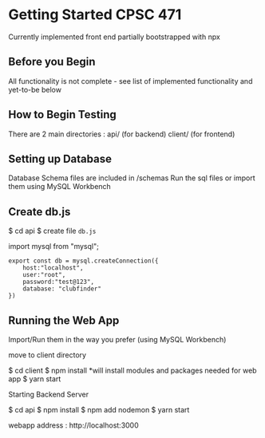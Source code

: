 # Getting Started CPSC 471 

Currently implemented front end partially bootstrapped with npx

## Before you Begin
All functionality is not complete - see list of implemented functionality and yet-to-be below

## How to Begin Testing
There are 2 main directories :
api/ (for backend)
client/ (for frontend)


## Setting up Database
Database Schema files are included in /schemas
Run the sql files or import them using MySQL Workbench

## Create db.js
$ cd api
$ create file `db.js`

import mysql from "mysql";
```
export const db = mysql.createConnection({
    host:"localhost",
    user:"root",
    password:"test@123",
    database: "clubfinder"
})
```

## Running the Web App
Import/Run them in the way you prefer (using MySQL Workbench)

move to client directory

$ cd client
$ npm install *will install modules and packages needed for web app
$ yarn start


Starting Backend Server

$ cd api
$ npm install
$ npm add nodemon 
$ yarn start


webapp address : http://localhost:3000